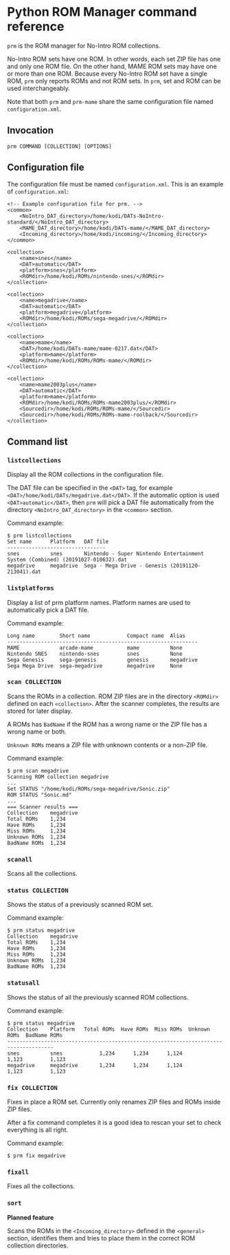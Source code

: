# Python ROM Manager command reference

`prm` is the ROM manager for No-Intro ROM collections.

No-Intro ROM sets have one ROM. In other words, each set ZIP file has one and only one ROM file.
On the other hand, MAME ROM sets may have one or more than one ROM. Because every No-Intro ROM
set have a single ROM, `prm` only reports ROMs and not ROM sets. In `prm`, set and ROM
can be used interchangeably.

Note that both `prm` and `prm-mame` share the same configuration file named `configuration.xml`.

## Invocation

```
prm COMMAND [COLLECTION] [OPTIONS]
```

## Configuration file

The configuration file must be named `configuration.xml`. This is an example of
`configuration.xml`:

```
<!-- Example configuration file for prm. -->
<common>
    <NoIntro_DAT_directory>/home/kodi/DATs-NoIntro-standard/</NoIntro_DAT_directory>
    <MAME_DAT_directory>/home/kodi/DATs-mame/</MAME_DAT_directory>
    <Incoming_directory>/home/kodi/incoming/</Incoming_directory>
</common>

<collection>
    <name>snes</name>
    <DAT>automatic</DAT>
    <platform>snes</platform>
    <ROMdir>/home/kodi/ROMs/nintendo-snes/</ROMdir>
</collection>

<collection>
    <name>megadrive</name>
    <DAT>automatic</DAT>
    <platform>megadrive</platform>
    <ROMdir>/home/kodi/ROMs/sega-megadrive/</ROMdir>
</collection>

<collection>
    <name>mame</name>
    <DAT>/home/kodi/DATs-mame/mame-0217.dat</DAT>
    <platform>mame</platform>
    <ROMdir>/home/kodi/ROMs/ROMs-mame/</ROMdir>
</collection>

<collection>
    <name>mame2003plus</name>
    <DAT>automatic</DAT>
    <platform>mame</platform>
    <ROMdir>/home/kodi/ROMs/ROMs-mame2003plus/</ROMdir>
    <Sourcedir>/home/kodi/ROMs/ROMs-mame/</Sourcedir>
    <Sourcedir>/home/kodi/ROMs/ROMs-mame-roolback/</Sourcedir>
</collection>
```

## Command list

### `listcollections`

Display all the ROM collections in the configuration file.

The DAT file can be specified in the `<DAT>` tag, for example `<DAT>/home/kodi/DATs/megadrive.dat</DAT>`.
If the automatic option is used `<DAT>automatic</DAT>`, then `prm` will pick a DAT file
automatically from the directory `<NoIntro_DAT_directory>` in the `<common>` section.

Command example:
```
$ prm listcollections
Set name      Platform   DAT file
--------------------------------
snes          snes       Nintendo - Super Nintendo Entertainment System (Combined) (20191027-010632).dat
megadrive     megadrive  Sega - Mega Drive - Genesis (20191120-213041).dat
```

### `listplatforms`

Display a list of prm platform names. Platform names are used to automatically pick a
DAT file.

Command example:
```
Long name        Short name            Compact name  Alias
--------------------------------------------------------------
MAME             arcade-mame           mame          None 
Nintendo SNES    nintendo-snes         snes          None
Sega Genesis     sega-genesis          genesis       megadrive
Sega Mega Drive  sega-megadrive        megadrive     None
```

### `scan COLLECTION`

Scans the ROMs in a collection. ROM ZIP files are in the directory `<ROMdir>` defined
on each `<collection>`. After the scanner completes, the results are stored
for later display.

A ROMs has `BadName` if the ROM has a wrong name or the ZIP file has a wrong name or both.

`Unknown ROMs` means a ZIP file with unknown contents or a non-ZIP file.

Command example:
```
$ prm scan megadrive
Scanning ROM collection megadrive
...
Set STATUS "/home/kodi/ROMs/sega-megadrive/Sonic.zip"
ROM STATUS "Sonic.md" 
...
=== Scanner results ===
Collection    megadrive
Total ROMs    1,234
Have ROMs     1,234
Miss ROMs     1,234
Unknown ROMs  1,234
BadName ROMs  1,234
```

### `scanall`

Scans all the collections.

### `status COLLECTION`

Shows the status of a previously scanned ROM set.

Command example:
```
$ prm status megadrive
Collection    megadrive
Total ROMs    1,234
Have ROMs     1,234
Miss ROMs     1,234
Unknown ROMs  1,234
BadName ROMs  1,234
```

### `statusall`

Shows the status of all the previously scanned ROM collections.

Command example:
```
$ prm status megadrive
Collection    Platform   Total ROMs  Have ROMs  Miss ROMs  Unknown ROMs  BadName ROMs
-------------------------------------------------------------------------------------
snes          snes            1,234      1,234      1,124         1,123         1,123
megadrive     megadrive       1,234      1,234      1,124         1,123         1,123
```

### `fix COLLECTION`

Fixes in place a ROM set. Currently only renames ZIP files and ROMs inside ZIP files.

After a fix command completes it is a good idea to rescan your set to check
everything is all right.

Command example:
```
$ prm fix megadrive
```

### `fixall`

Fixes all the collections.

### `sort`

**Planned feature**

Scans the ROMs in the `<Incoming_directory>` defined in the `<general>` section, identifies
them and tries to place them in the correct ROM collection directories.

